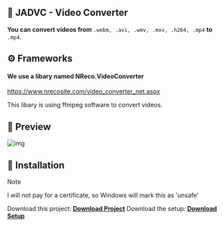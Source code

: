 
## 📌 JADVC - Video Converter

**You can convert videos from**
`.webm, .avi, .wmv, .mov, .h264, .mp4` **to** `.mp4`.
## ⚙ Frameworks

#### We use a libary named NReco.VideoConverter

https://www.nrecosite.com/video_converter_net.aspx

This libary is using ffmpeg software to convert videos.

## 🔮 Preview

![img](https://share.cheeseburger.zip/ibLa3HDR.gif)

## 💾 Installation

> [!NOTE]
> I will not pay for a certificate, so Windows will mark this as 'unsafe'

Download this project: **[Download Project](https://github.com/MauriceX24/jadvc/archive/refs/heads/main.zip)**
Download the setup: **[Download Setup](https://github.com/MauriceX24/jadvc/releases)**

    
